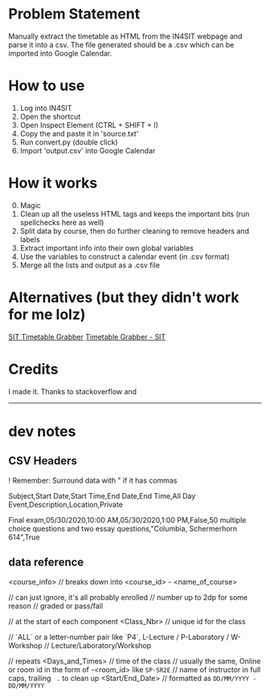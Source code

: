 # Problem Statement
Manually extract the timetable as HTML from the IN4SIT webpage and parse it into a csv.
The file generated should be a .csv which can be imported into Google Calendar.

# How to use
1. Log into IN4SIT
2. Open the shortcut
3. Open Inspect Element (CTRL + SHIFT + I)
4. Copy the <body> and paste it in 'source.txt'
5. Run convert.py (double click)
6. Import 'output.csv' into Google Calendar

# How it works
0. Magic
1. Clean up all the useless HTML tags and keeps the important bits (run spellchecks here as well)
2. Split data by course, then do further cleaning to remove headers and labels
3. Extract important info into their own global variables
4. Use the variables to construct a calendar event (in .csv format)
5. Merge all the lists and output as a .csv file

# Alternatives (but they didn't work for me lolz)
[SIT Timetable Grabber](https://chrome.google.com/webstore/detail/sit-timetable-grabber/cnffedmfildfgejcckjcmhabbdkpcibh/)
[Timetable Grabber - SIT](https://github.com/JustBrandonLim/timetable-grabber-sit)

# Credits
I made it. Thanks to stackoverflow and 

---

# dev notes

## CSV Headers
! Remember: Surround data with " if it has commas

Subject,Start Date,Start Time,End Date,End Time,All Day Event,Description,Location,Private

Final exam,05/30/2020,10:00 AM,05/30/2020,1:00 PM,False,50 multiple choice questions and two essay questions,"Columbia, Schermerhorn 614",True


## data reference

<course_info> // breaks down into <course_id> - <name_of_course>

<Status> // can just ignore, it's all probably enrolled
<Units> // number up to 2dp for some reason
<Grading> // graded or pass/fail

// at the start of each component
<Class_Nbr> // unique id for the class
<Section> // `ALL` or a letter-number pair like `P4`, L-Lecture / P-Laboratory / W-Workshop
<Component> // Lecture/Laboratory/Workshop

// repeats
<Days_and_Times> // time of the class
<Room> // usually the same, Online or room id in the form of <campus>-<room_id> like `SP-SR2E`
<Instructor> // name of instructor in full caps, trailing ` .` to clean up
<Start/End_Date> // formatted as `DD/MM/YYYY - DD/MM/YYYY`